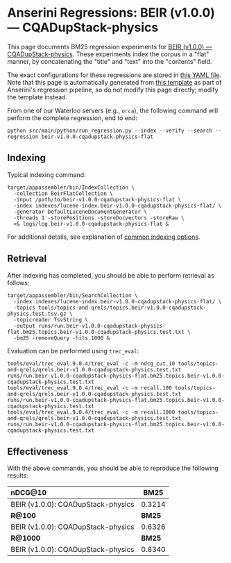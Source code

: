 # Anserini Regressions: BEIR (v1.0.0) &mdash; CQADupStack-physics

This page documents BM25 regression experiments for [BEIR (v1.0.0) &mdash; CQADupStack-physics](http://beir.ai/).
These experiments index the corpus in a "flat" manner, by concatenating the "title" and "text" into the "contents" field.

The exact configurations for these regressions are stored in [this YAML file](../src/main/resources/regression/beir-v1.0.0-cqadupstack-physics-flat.yaml).
Note that this page is automatically generated from [this template](../src/main/resources/docgen/templates/beir-v1.0.0-cqadupstack-physics-flat.template) as part of Anserini's regression pipeline, so do not modify this page directly; modify the template instead.

From one of our Waterloo servers (e.g., `orca`), the following command will perform the complete regression, end to end:

```
python src/main/python/run_regression.py --index --verify --search --regression beir-v1.0.0-cqadupstack-physics-flat
```

## Indexing

Typical indexing command:

```
target/appassembler/bin/IndexCollection \
  -collection BeirFlatCollection \
  -input /path/to/beir-v1.0.0-cqadupstack-physics-flat \
  -index indexes/lucene-index.beir-v1.0.0-cqadupstack-physics-flat/ \
  -generator DefaultLuceneDocumentGenerator \
  -threads 1 -storePositions -storeDocvectors -storeRaw \
  >& logs/log.beir-v1.0.0-cqadupstack-physics-flat &
```

For additional details, see explanation of [common indexing options](common-indexing-options.md).

## Retrieval

After indexing has completed, you should be able to perform retrieval as follows:

```
target/appassembler/bin/SearchCollection \
  -index indexes/lucene-index.beir-v1.0.0-cqadupstack-physics-flat/ \
  -topics tools/topics-and-qrels/topics.beir-v1.0.0-cqadupstack-physics.test.tsv.gz \
  -topicreader TsvString \
  -output runs/run.beir-v1.0.0-cqadupstack-physics-flat.bm25.topics.beir-v1.0.0-cqadupstack-physics.test.txt \
  -bm25 -removeQuery -hits 1000 &
```

Evaluation can be performed using `trec_eval`:

```
tools/eval/trec_eval.9.0.4/trec_eval -c -m ndcg_cut.10 tools/topics-and-qrels/qrels.beir-v1.0.0-cqadupstack-physics.test.txt runs/run.beir-v1.0.0-cqadupstack-physics-flat.bm25.topics.beir-v1.0.0-cqadupstack-physics.test.txt
tools/eval/trec_eval.9.0.4/trec_eval -c -m recall.100 tools/topics-and-qrels/qrels.beir-v1.0.0-cqadupstack-physics.test.txt runs/run.beir-v1.0.0-cqadupstack-physics-flat.bm25.topics.beir-v1.0.0-cqadupstack-physics.test.txt
tools/eval/trec_eval.9.0.4/trec_eval -c -m recall.1000 tools/topics-and-qrels/qrels.beir-v1.0.0-cqadupstack-physics.test.txt runs/run.beir-v1.0.0-cqadupstack-physics-flat.bm25.topics.beir-v1.0.0-cqadupstack-physics.test.txt
```

## Effectiveness

With the above commands, you should be able to reproduce the following results:

| **nDCG@10**                                                                                                  | **BM25**  |
|:-------------------------------------------------------------------------------------------------------------|-----------|
| BEIR (v1.0.0): CQADupStack-physics                                                                           | 0.3214    |
| **R@100**                                                                                                    | **BM25**  |
| BEIR (v1.0.0): CQADupStack-physics                                                                           | 0.6326    |
| **R@1000**                                                                                                   | **BM25**  |
| BEIR (v1.0.0): CQADupStack-physics                                                                           | 0.8340    |
